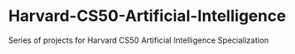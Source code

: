 # Harvard-CS50-Artificial-Intelligence
Series of projects for Harvard CS50 Artificial Intelligence Specialization
